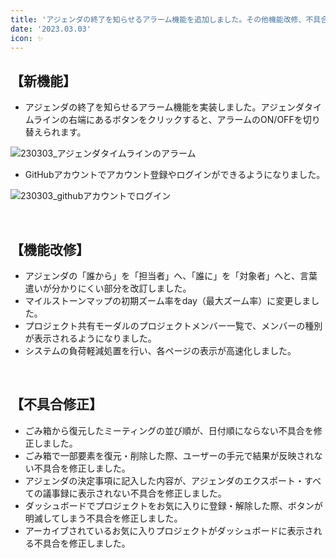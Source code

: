```yaml
---
title: 'アジェンダの終了を知らせるアラーム機能を追加しました。その他機能改修、不具合の修正を行いました。'
date: '2023.03.03'
icon: ✨
---
```


## 【新機能】

- アジェンダの終了を知らせるアラーム機能を実装しました。アジェンダタイムラインの右端にあるボタンをクリックすると、アラームのON/OFFを切り替えられます。

![230303_アジェンダタイムラインのアラーム](https://user-images.githubusercontent.com/92074639/223351834-0244509c-de52-4d36-98a6-e04647e6a377.png)

- GitHubアカウントでアカウント登録やログインができるようになりました。

![230303_githubアカウントでログイン](https://user-images.githubusercontent.com/92074639/223351896-3beaaed5-14b8-4999-a69f-6d03a8abf562.png)

<br>

## 【機能改修】

- アジェンダの「誰から」を「担当者」へ、「誰に」を「対象者」へと、言葉遣いが分かりにくい部分を改訂しました。
- マイルストーンマップの初期ズーム率をday（最大ズーム率）に変更しました。
- プロジェクト共有モーダルのプロジェクトメンバー一覧で、メンバーの種別が表示されるようになりました。
- システムの負荷軽減処置を行い、各ページの表示が高速化しました。

<br>

## 【不具合修正】
- ごみ箱から復元したミーティングの並び順が、日付順にならない不具合を修正しました。
- ごみ箱で一部要素を復元・削除した際、ユーザーの手元で結果が反映されない不具合を修正しました。
- アジェンダの決定事項に記入した内容が、アジェンダのエクスポート・すべての議事録に表示されない不具合を修正しました。
- ダッシュボードでプロジェクトをお気に入りに登録・解除した際、ボタンが明滅してしまう不具合を修正しました。
- アーカイブされているお気に入りプロジェクトがダッシュボードに表示される不具合を修正しました。
